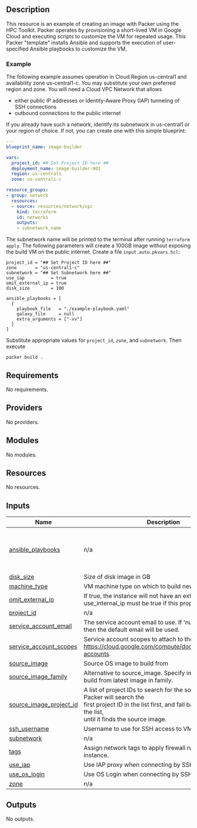 ## Description

This resource is an example of creating an image with Packer using the HPC
Toolkit. Packer operates by provisioning a short-lived VM in Google Cloud and
executing scripts to customize the VM for repeated usage. This Packer "template"
installs Ansible and supports the execution of user-specified Ansible playbooks
to customize the VM.

### Example

The following example assumes operation in Cloud Region us-central1 and
availability zone us-central1-c. You may substitute your own preferred region
and zone. You will need a Cloud VPC Network that allows

* either public IP addresses or Identity-Aware Proxy (IAP) tunneling of SSH
  connections
* outbound connections to the public internet

If you already have such a network, identify its subnetwork in us-central1 or
your region of choice. If not, you can create one with this simple blueprint:

```yaml
---
blueprint_name: image-builder

vars:
  project_id: ## Set Project ID here ##
  deployment_name: image-builder-001
  region: us-central1
  zone: us-central1-c

resource_groups:
- group: network
  resources:
  - source: resources/network/vpc
    kind: terraform
    id: network1
    outputs:
    - subnetwork_name
```

The subnetwork name will be printed to the terminal after running `terraform
apply`. The following parameters will create a 100GB image without exposing the
build VM on the public internet. Create a file `input.auto.pkvars.hcl`:

```hcl
project_id = "## Set Project ID here ##"
zone       = "us-central1-c"
subnetwork = "## Set Subnetwork here ##"
use_iap          = true
omit_external_ip = true
disk_size        = 100

ansible_playbooks = [
  {
    playbook_file   = "./example-playbook.yaml"
    galaxy_file     = null
    extra_arguments = ["-vv"]
  }
]
```

Substitute appropriate values for `project_id`, `zone`, and `subnetwork`.
Then execute

```shell
packer build .
```

<!-- BEGINNING OF PRE-COMMIT-TERRAFORM DOCS HOOK -->
## Requirements

No requirements.

## Providers

No providers.

## Modules

No modules.

## Resources

No resources.

## Inputs

| Name | Description | Type | Default | Required |
|------|-------------|------|---------|:--------:|
| <a name="input_ansible_playbooks"></a> [ansible\_playbooks](#input\_ansible\_playbooks) | n/a | <pre>list(object({<br>    playbook_file   = string<br>    galaxy_file     = string<br>    extra_arguments = list(string)<br>  }))</pre> | `[]` | no |
| <a name="input_disk_size"></a> [disk\_size](#input\_disk\_size) | Size of disk image in GB | `number` | `null` | no |
| <a name="input_machine_type"></a> [machine\_type](#input\_machine\_type) | VM machine type on which to build new image. | `string` | `"n2d-standard-4"` | no |
| <a name="input_omit_external_ip"></a> [omit\_external\_ip](#input\_omit\_external\_ip) | If true, the instance will not have an external IP. use\_internal\_ip must be true if this property is true. | `bool` | `false` | no |
| <a name="input_project_id"></a> [project\_id](#input\_project\_id) | n/a | `string` | n/a | yes |
| <a name="input_service_account_email"></a> [service\_account\_email](#input\_service\_account\_email) | The service account email to use. If 'null' or 'default', then the default email will be used. | `string` | `null` | no |
| <a name="input_service_account_scopes"></a> [service\_account\_scopes](#input\_service\_account\_scopes) | Service account scopes to attach to the instance. See<br>https://cloud.google.com/compute/docs/access/service-accounts. | `list(string)` | `null` | no |
| <a name="input_source_image"></a> [source\_image](#input\_source\_image) | Source OS image to build from | `string` | `null` | no |
| <a name="input_source_image_family"></a> [source\_image\_family](#input\_source\_image\_family) | Alternative to source\_image. Specify image family to build from latest image in family. | `string` | `"hpc-centos-7"` | no |
| <a name="input_source_image_project_id"></a> [source\_image\_project\_id](#input\_source\_image\_project\_id) | A list of project IDs to search for the source image. Packer will search the<br>first project ID in the list first, and fall back to the next in the list,<br>until it finds the source image. | `list(string)` | <pre>[<br>  "cloud-hpc-image-public"<br>]</pre> | no |
| <a name="input_ssh_username"></a> [ssh\_username](#input\_ssh\_username) | Username to use for SSH access to VM | `string` | `"packer"` | no |
| <a name="input_subnetwork"></a> [subnetwork](#input\_subnetwork) | n/a | `string` | n/a | yes |
| <a name="input_tags"></a> [tags](#input\_tags) | Assign network tags to apply firewall rules to VM instance. | `list(string)` | `null` | no |
| <a name="input_use_iap"></a> [use\_iap](#input\_use\_iap) | Use IAP proxy when connecting by SSH | `bool` | `false` | no |
| <a name="input_use_os_login"></a> [use\_os\_login](#input\_use\_os\_login) | Use OS Login when connecting by SSH | `bool` | `false` | no |
| <a name="input_zone"></a> [zone](#input\_zone) | n/a | `string` | n/a | yes |

## Outputs

No outputs.
<!-- END OF PRE-COMMIT-TERRAFORM DOCS HOOK -->
